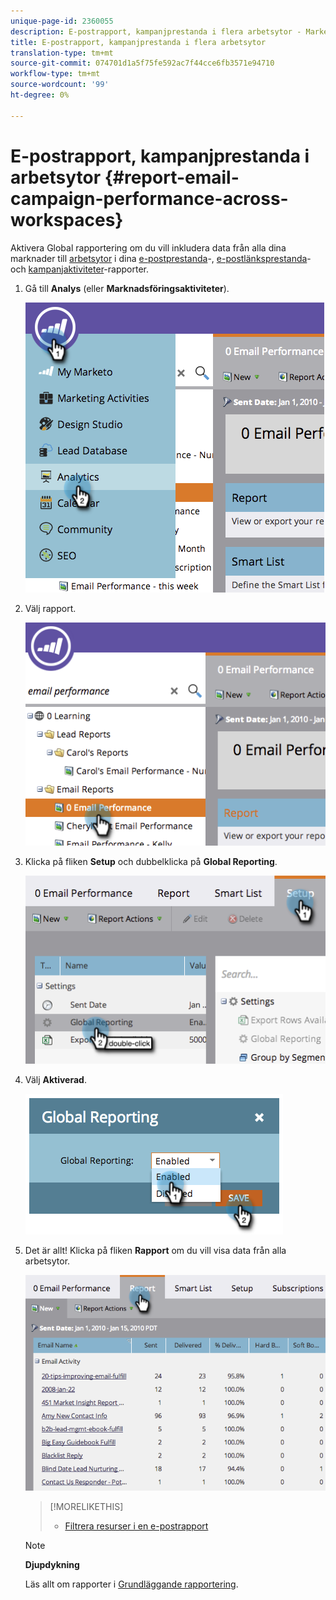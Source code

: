 ```yaml
---
unique-page-id: 2360055
description: E-postrapport, kampanjprestanda i flera arbetsytor - Marketo Docs - produktdokumentation
title: E-postrapport, kampanjprestanda i flera arbetsytor
translation-type: tm+mt
source-git-commit: 074701d1a5f75fe592ac7f44cce6fb3571e94710
workflow-type: tm+mt
source-wordcount: '99'
ht-degree: 0%

---
```



# E-postrapport, kampanjprestanda i arbetsytor {#report-email-campaign-performance-across-workspaces}

Aktivera Global rapportering om du vill inkludera data från alla dina marknader till [arbetsytor](../../../../product-docs/administration/workspaces-and-person-partitions/create-a-new-workspace.md) i dina [e-postprestanda](../../../../product-docs/email-marketing/email-programs/email-program-data/email-performance-report.md)-, [e-postlänksprestanda](../../../../product-docs/email-marketing/email-programs/email-program-data/email-link-performance-report.md)- och [kampanjaktiviteter](../../../../product-docs/reporting/basic-reporting/report-types/campaign-activity-report.md)-rapporter.

1. Gå till **Analys** (eller **Marknadsföringsaktiviteter**).

   ![](assets/image2014-9-16-16-3a4-3a46.png)

1. Välj rapport.

   ![](assets/image2014-9-16-16-3a4-3a51.png)

1. Klicka på fliken **Setup** och dubbelklicka på **Global Reporting**.

   ![](assets/image2014-9-16-16-3a4-3a58.png)

1. Välj **Aktiverad**.

   ![](assets/image2014-9-16-16-3a5-3a4.png)

1. Det är allt! Klicka på fliken **Rapport** om du vill visa data från alla arbetsytor.

   ![](assets/image2014-9-16-16-3a5-3a8.png)

   >[!MORELIKETHIS]
   >
   >
   >    
   >    
   >    * [Filtrera resurser i en e-postrapport](filter-assets-in-an-email-report.md)


   >[!NOTE]
   >
   >**Djupdykning**
   >
   >
   >Läs allt om rapporter i [Grundläggande rapportering](http://docs.marketo.com/display/docs/basic+reporting).

